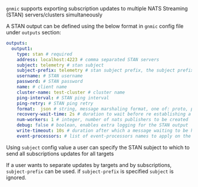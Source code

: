 `gnmic` supports exporting subscription updates to multiple NATS Streaming (STAN) servers/clusters simultaneously

A STAN output can be defined using the below format in `gnmic` config file under `outputs` section:

```yaml
outputs:
  output1:
    type: stan # required
    address: localhost:4223 # comma separated STAN servers
    subject: telemetry # stan subject
    subject-prefix: telemetry # stan subject prefix, the subject prefix is built the same way as for NATS output
    username: # STAN username
    password: # STAN password
    name: # client name
    cluster-name: test-cluster # cluster name
    ping-interval: # STAN ping interval
    ping-retry: # STAN ping retry
    format:  json # string, message marshaling format, one of: proto, prototext, protojson, json, event
    recovery-wait-time: 2s # duration to wait before re establishing a lost conneciton to a stan server
    num-workers: 1 # integer, number of nats publishers to be created
    debug: false # boolean, enables extra logging for the STAN output
    write-timeout: 10s # duration after which a message waiting to be handled by a worker gets discarded
    event-processors: # list of event-processors names to apply on the received messages
```

Using `subject` config value a user can specify the STAN subject to which to send all subscriptions updates for all targets

If a user wants to separate updates by targets and by subscriptions, `subject-prefix` can be used. if `subject-prefix` is specified `subject` is ignored.
